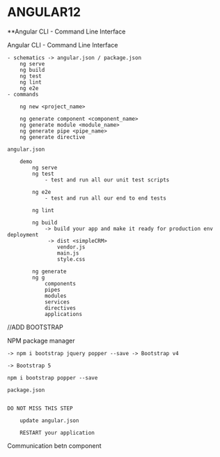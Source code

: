 # ANGULAR12

**Angular CLI - Command Line Interface 

Angular CLI - Command Line Interface 

    - schematics -> angular.json / package.json 
        ng serve 
        ng build
        ng test 
        ng lint 
        ng e2e 
    - commands 

        ng new <project_name>

        ng generate component <component_name>
        ng generate module <module_name>
        ng generate pipe <pipe_name>
        ng generate directive 
    
    angular.json 

        demo 
            ng serve 
            ng test 
                - test and run all our unit test scripts 

            ng e2e 
                - test and run all our end to end tests 

            ng lint 

            ng build 
                -> build your app and make it ready for production env deployment
                 -> dist <simpleCRM>
                    vendor.js
                    main.js 
                    style.css

            ng generate 
            ng g 
                components 
                pipes
                modules 
                services 
                directives 
                applications 
                
                
                
 //ADD BOOTSTRAP
 
 NPM package manager 

    -> npm i bootstrap jquery popper --save -> Bootstrap v4 

    -> Bootstrap 5 
    
    npm i bootstrap popper --save 

    package.json 


    DO NOT MISS THIS STEP 

        update angular.json 

        RESTART your application
        
        
   
   
   Communication betn component
